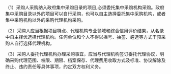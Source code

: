 （1）采购人采购纳入政府集中采购目录的项目,必须委托集中采购机构采购。政府集中采购目录以外的项目可以自行采购，也可以自主选择委托集中采购机构，或者集中采购机构以外的采购代理机构采购。

（2）采购人应当根据项目特点、代理机构专业领域和综合信用评价结果，从名录中自主择优选择代理机构。任何单位和个人不得以摇号、抽签、遴选等方式干预采购人自行选择代理机构。

（3）采购人委托代理机构办理采购事宜，应当与代理机构签订委托代理协议，明确采购代理范围、权限、期限、档案保存、代理费用收取方式及标准、协议解除及终止、违约责任等具体事项，约定双方权利义务。